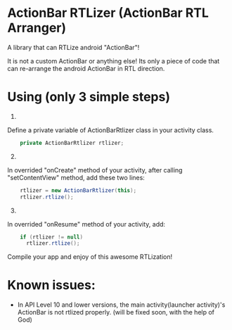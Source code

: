 ActionBar RTLizer (ActionBar RTL Arranger)
================

A library that can RTLize android "ActionBar"!

It is not a custom ActionBar or anything else!
Its only a piece of code that can re-arrange the android ActionBar in RTL direction.

Using (only 3 simple steps)
================
1)
Define a private variable of ActionBarRtlizer class in your activity class.

```java
    private ActionBarRtlizer rtlizer;
```

2)
In overrided "onCreate" method of your activity, after calling "setContentView" method, add these two lines:

```java
    rtlizer = new ActionBarRtlizer(this);
    rtlizer.rtlize();
```

3)
In overrided "onResume" method of your activity, add:

```java
    if (rtlizer != null)
      rtlizer.rtlize();
```

Compile your app and enjoy of this awesome RTLization!


Known issues:
================
- In API Level 10 and lower versions, the main activity(launcher activity)'s ActionBar is not rtlized properly. (will be fixed soon, with the help of God)
